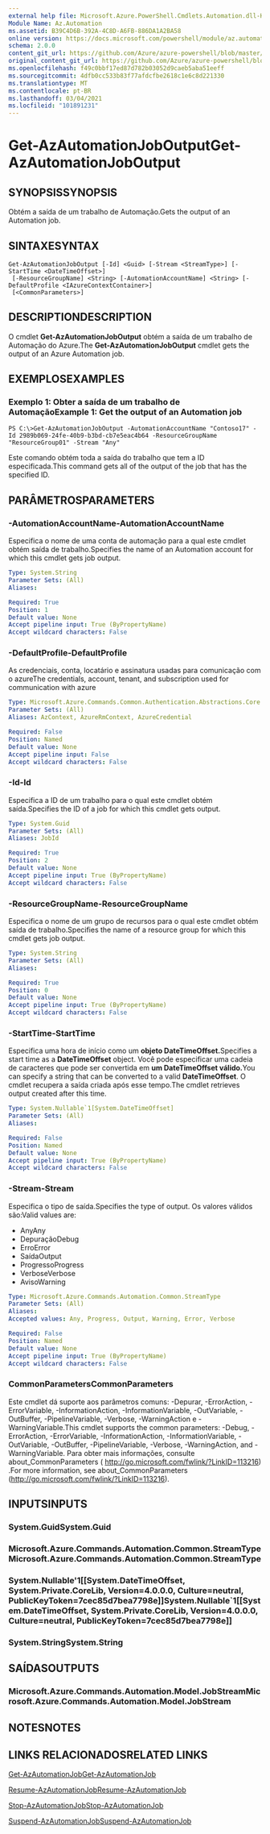 ```yaml
---
external help file: Microsoft.Azure.PowerShell.Cmdlets.Automation.dll-Help.xml
Module Name: Az.Automation
ms.assetid: B39C4D6B-392A-4C8D-A6FB-886DA1A2BA58
online version: https://docs.microsoft.com/powershell/module/az.automation/get-azautomationjoboutput
schema: 2.0.0
content_git_url: https://github.com/Azure/azure-powershell/blob/master/src/Automation/Automation/help/Get-AzAutomationJobOutput.md
original_content_git_url: https://github.com/Azure/azure-powershell/blob/master/src/Automation/Automation/help/Get-AzAutomationJobOutput.md
ms.openlocfilehash: f49c0bbf17ed87d782b03052d9caeb5aba51eeff
ms.sourcegitcommit: 4dfb0cc533b83f77afdcfbe2618c1e6c8d221330
ms.translationtype: MT
ms.contentlocale: pt-BR
ms.lasthandoff: 03/04/2021
ms.locfileid: "101891231"
---
```

# <span data-ttu-id="ba8b6-101">Get-AzAutomationJobOutput</span><span class="sxs-lookup"><span data-stu-id="ba8b6-101">Get-AzAutomationJobOutput</span></span>

## <span data-ttu-id="ba8b6-102">SYNOPSIS</span><span class="sxs-lookup"><span data-stu-id="ba8b6-102">SYNOPSIS</span></span>
<span data-ttu-id="ba8b6-103">Obtém a saída de um trabalho de Automação.</span><span class="sxs-lookup"><span data-stu-id="ba8b6-103">Gets the output of an Automation job.</span></span>

## <span data-ttu-id="ba8b6-104">SINTAXE</span><span class="sxs-lookup"><span data-stu-id="ba8b6-104">SYNTAX</span></span>

```
Get-AzAutomationJobOutput [-Id] <Guid> [-Stream <StreamType>] [-StartTime <DateTimeOffset>]
 [-ResourceGroupName] <String> [-AutomationAccountName] <String> [-DefaultProfile <IAzureContextContainer>]
 [<CommonParameters>]
```

## <span data-ttu-id="ba8b6-105">DESCRIPTION</span><span class="sxs-lookup"><span data-stu-id="ba8b6-105">DESCRIPTION</span></span>
<span data-ttu-id="ba8b6-106">O cmdlet **Get-AzAutomationJobOutput** obtém a saída de um trabalho de Automação do Azure.</span><span class="sxs-lookup"><span data-stu-id="ba8b6-106">The **Get-AzAutomationJobOutput** cmdlet gets the output of an Azure Automation job.</span></span>

## <span data-ttu-id="ba8b6-107">EXEMPLOS</span><span class="sxs-lookup"><span data-stu-id="ba8b6-107">EXAMPLES</span></span>

### <span data-ttu-id="ba8b6-108">Exemplo 1: Obter a saída de um trabalho de Automação</span><span class="sxs-lookup"><span data-stu-id="ba8b6-108">Example 1: Get the output of an Automation job</span></span>
```
PS C:\>Get-AzAutomationJobOutput -AutomationAccountName "Contoso17" -Id 2989b069-24fe-40b9-b3bd-cb7e5eac4b64 -ResourceGroupName "ResourceGroup01" -Stream "Any"
```

<span data-ttu-id="ba8b6-109">Este comando obtém toda a saída do trabalho que tem a ID especificada.</span><span class="sxs-lookup"><span data-stu-id="ba8b6-109">This command gets all of the output of the job that has the specified ID.</span></span>

## <span data-ttu-id="ba8b6-110">PARÂMETROS</span><span class="sxs-lookup"><span data-stu-id="ba8b6-110">PARAMETERS</span></span>

### <span data-ttu-id="ba8b6-111">-AutomationAccountName</span><span class="sxs-lookup"><span data-stu-id="ba8b6-111">-AutomationAccountName</span></span>
<span data-ttu-id="ba8b6-112">Especifica o nome de uma conta de automação para a qual este cmdlet obtém saída de trabalho.</span><span class="sxs-lookup"><span data-stu-id="ba8b6-112">Specifies the name of an Automation account for which this cmdlet gets job output.</span></span>

```yaml
Type: System.String
Parameter Sets: (All)
Aliases:

Required: True
Position: 1
Default value: None
Accept pipeline input: True (ByPropertyName)
Accept wildcard characters: False
```

### <span data-ttu-id="ba8b6-113">-DefaultProfile</span><span class="sxs-lookup"><span data-stu-id="ba8b6-113">-DefaultProfile</span></span>
<span data-ttu-id="ba8b6-114">As credenciais, conta, locatário e assinatura usadas para comunicação com o azure</span><span class="sxs-lookup"><span data-stu-id="ba8b6-114">The credentials, account, tenant, and subscription used for communication with azure</span></span>

```yaml
Type: Microsoft.Azure.Commands.Common.Authentication.Abstractions.Core.IAzureContextContainer
Parameter Sets: (All)
Aliases: AzContext, AzureRmContext, AzureCredential

Required: False
Position: Named
Default value: None
Accept pipeline input: False
Accept wildcard characters: False
```

### <span data-ttu-id="ba8b6-115">-Id</span><span class="sxs-lookup"><span data-stu-id="ba8b6-115">-Id</span></span>
<span data-ttu-id="ba8b6-116">Especifica a ID de um trabalho para o qual este cmdlet obtém saída.</span><span class="sxs-lookup"><span data-stu-id="ba8b6-116">Specifies the ID of a job for which this cmdlet gets output.</span></span>

```yaml
Type: System.Guid
Parameter Sets: (All)
Aliases: JobId

Required: True
Position: 2
Default value: None
Accept pipeline input: True (ByPropertyName)
Accept wildcard characters: False
```

### <span data-ttu-id="ba8b6-117">-ResourceGroupName</span><span class="sxs-lookup"><span data-stu-id="ba8b6-117">-ResourceGroupName</span></span>
<span data-ttu-id="ba8b6-118">Especifica o nome de um grupo de recursos para o qual este cmdlet obtém saída de trabalho.</span><span class="sxs-lookup"><span data-stu-id="ba8b6-118">Specifies the name of a resource group for which this cmdlet gets job output.</span></span>

```yaml
Type: System.String
Parameter Sets: (All)
Aliases:

Required: True
Position: 0
Default value: None
Accept pipeline input: True (ByPropertyName)
Accept wildcard characters: False
```

### <span data-ttu-id="ba8b6-119">-StartTime</span><span class="sxs-lookup"><span data-stu-id="ba8b6-119">-StartTime</span></span>
<span data-ttu-id="ba8b6-120">Especifica uma hora de início como um **objeto DateTimeOffset.**</span><span class="sxs-lookup"><span data-stu-id="ba8b6-120">Specifies a start time as a **DateTimeOffset** object.</span></span>
<span data-ttu-id="ba8b6-121">Você pode especificar uma cadeia de caracteres que pode ser convertida em **um DateTimeOffset válido.**</span><span class="sxs-lookup"><span data-stu-id="ba8b6-121">You can specify a string that can be converted to a valid **DateTimeOffset**.</span></span>
<span data-ttu-id="ba8b6-122">O cmdlet recupera a saída criada após esse tempo.</span><span class="sxs-lookup"><span data-stu-id="ba8b6-122">The cmdlet retrieves output created after this time.</span></span>

```yaml
Type: System.Nullable`1[System.DateTimeOffset]
Parameter Sets: (All)
Aliases:

Required: False
Position: Named
Default value: None
Accept pipeline input: True (ByPropertyName)
Accept wildcard characters: False
```

### <span data-ttu-id="ba8b6-123">-Stream</span><span class="sxs-lookup"><span data-stu-id="ba8b6-123">-Stream</span></span>
<span data-ttu-id="ba8b6-124">Especifica o tipo de saída.</span><span class="sxs-lookup"><span data-stu-id="ba8b6-124">Specifies the type of output.</span></span>
<span data-ttu-id="ba8b6-125">Os valores válidos são:</span><span class="sxs-lookup"><span data-stu-id="ba8b6-125">Valid values are:</span></span> 
- <span data-ttu-id="ba8b6-126">Any</span><span class="sxs-lookup"><span data-stu-id="ba8b6-126">Any</span></span>
- <span data-ttu-id="ba8b6-127">Depuração</span><span class="sxs-lookup"><span data-stu-id="ba8b6-127">Debug</span></span>
- <span data-ttu-id="ba8b6-128">Erro</span><span class="sxs-lookup"><span data-stu-id="ba8b6-128">Error</span></span>
- <span data-ttu-id="ba8b6-129">Saída</span><span class="sxs-lookup"><span data-stu-id="ba8b6-129">Output</span></span>
- <span data-ttu-id="ba8b6-130">Progresso</span><span class="sxs-lookup"><span data-stu-id="ba8b6-130">Progress</span></span>
- <span data-ttu-id="ba8b6-131">Verbose</span><span class="sxs-lookup"><span data-stu-id="ba8b6-131">Verbose</span></span>
- <span data-ttu-id="ba8b6-132">Aviso</span><span class="sxs-lookup"><span data-stu-id="ba8b6-132">Warning</span></span>

```yaml
Type: Microsoft.Azure.Commands.Automation.Common.StreamType
Parameter Sets: (All)
Aliases:
Accepted values: Any, Progress, Output, Warning, Error, Verbose

Required: False
Position: Named
Default value: None
Accept pipeline input: True (ByPropertyName)
Accept wildcard characters: False
```

### <span data-ttu-id="ba8b6-133">CommonParameters</span><span class="sxs-lookup"><span data-stu-id="ba8b6-133">CommonParameters</span></span>
<span data-ttu-id="ba8b6-134">Este cmdlet dá suporte aos parâmetros comuns: -Depurar, -ErrorAction, -ErrorVariable, -InformationAction, -InformationVariable, -OutVariable, -OutBuffer, -PipelineVariable, -Verbose, -WarningAction e -WarningVariable.</span><span class="sxs-lookup"><span data-stu-id="ba8b6-134">This cmdlet supports the common parameters: -Debug, -ErrorAction, -ErrorVariable, -InformationAction, -InformationVariable, -OutVariable, -OutBuffer, -PipelineVariable, -Verbose, -WarningAction, and -WarningVariable.</span></span> <span data-ttu-id="ba8b6-135">Para obter mais informações, consulte about_CommonParameters ( http://go.microsoft.com/fwlink/?LinkID=113216) .</span><span class="sxs-lookup"><span data-stu-id="ba8b6-135">For more information, see about_CommonParameters (http://go.microsoft.com/fwlink/?LinkID=113216).</span></span>

## <span data-ttu-id="ba8b6-136">INPUTS</span><span class="sxs-lookup"><span data-stu-id="ba8b6-136">INPUTS</span></span>

### <span data-ttu-id="ba8b6-137">System.Guid</span><span class="sxs-lookup"><span data-stu-id="ba8b6-137">System.Guid</span></span>

### <span data-ttu-id="ba8b6-138">Microsoft.Azure.Commands.Automation.Common.StreamType</span><span class="sxs-lookup"><span data-stu-id="ba8b6-138">Microsoft.Azure.Commands.Automation.Common.StreamType</span></span>

### <span data-ttu-id="ba8b6-139">System.Nullable'1[[System.DateTimeOffset, System.Private.CoreLib, Version=4.0.0.0, Culture=neutral, PublicKeyToken=7cec85d7bea7798e]]</span><span class="sxs-lookup"><span data-stu-id="ba8b6-139">System.Nullable\`1[[System.DateTimeOffset, System.Private.CoreLib, Version=4.0.0.0, Culture=neutral, PublicKeyToken=7cec85d7bea7798e]]</span></span>

### <span data-ttu-id="ba8b6-140">System.String</span><span class="sxs-lookup"><span data-stu-id="ba8b6-140">System.String</span></span>

## <span data-ttu-id="ba8b6-141">SAÍDAS</span><span class="sxs-lookup"><span data-stu-id="ba8b6-141">OUTPUTS</span></span>

### <span data-ttu-id="ba8b6-142">Microsoft.Azure.Commands.Automation.Model.JobStream</span><span class="sxs-lookup"><span data-stu-id="ba8b6-142">Microsoft.Azure.Commands.Automation.Model.JobStream</span></span>

## <span data-ttu-id="ba8b6-143">NOTES</span><span class="sxs-lookup"><span data-stu-id="ba8b6-143">NOTES</span></span>

## <span data-ttu-id="ba8b6-144">LINKS RELACIONADOS</span><span class="sxs-lookup"><span data-stu-id="ba8b6-144">RELATED LINKS</span></span>

[<span data-ttu-id="ba8b6-145">Get-AzAutomationJob</span><span class="sxs-lookup"><span data-stu-id="ba8b6-145">Get-AzAutomationJob</span></span>](./Get-AzAutomationJob.md)

[<span data-ttu-id="ba8b6-146">Resume-AzAutomationJob</span><span class="sxs-lookup"><span data-stu-id="ba8b6-146">Resume-AzAutomationJob</span></span>](./Resume-AzAutomationJob.md)

[<span data-ttu-id="ba8b6-147">Stop-AzAutomationJob</span><span class="sxs-lookup"><span data-stu-id="ba8b6-147">Stop-AzAutomationJob</span></span>](./Stop-AzAutomationJob.md)

[<span data-ttu-id="ba8b6-148">Suspend-AzAutomationJob</span><span class="sxs-lookup"><span data-stu-id="ba8b6-148">Suspend-AzAutomationJob</span></span>](./Suspend-AzAutomationJob.md)


